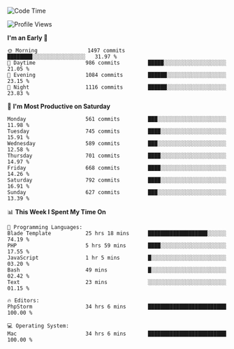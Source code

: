 <!--START_SECTION:waka-->
![Code Time](http://img.shields.io/badge/Code%20Time-3%2C583%20hrs%2034%20mins-blue)

![Profile Views](http://img.shields.io/badge/Profile%20Views-0-blue)

**I'm an Early 🐤** 

```text
🌞 Morning                1497 commits        ████████░░░░░░░░░░░░░░░░░   31.97 % 
🌆 Daytime                986 commits         █████░░░░░░░░░░░░░░░░░░░░   21.05 % 
🌃 Evening                1084 commits        ██████░░░░░░░░░░░░░░░░░░░   23.15 % 
🌙 Night                  1116 commits        ██████░░░░░░░░░░░░░░░░░░░   23.83 % 
```
📅 **I'm Most Productive on Saturday** 

```text
Monday                   561 commits         ███░░░░░░░░░░░░░░░░░░░░░░   11.98 % 
Tuesday                  745 commits         ████░░░░░░░░░░░░░░░░░░░░░   15.91 % 
Wednesday                589 commits         ███░░░░░░░░░░░░░░░░░░░░░░   12.58 % 
Thursday                 701 commits         ████░░░░░░░░░░░░░░░░░░░░░   14.97 % 
Friday                   668 commits         ████░░░░░░░░░░░░░░░░░░░░░   14.26 % 
Saturday                 792 commits         ████░░░░░░░░░░░░░░░░░░░░░   16.91 % 
Sunday                   627 commits         ███░░░░░░░░░░░░░░░░░░░░░░   13.39 % 
```


📊 **This Week I Spent My Time On** 

```text
💬 Programming Languages: 
Blade Template           25 hrs 18 mins      ███████████████████░░░░░░   74.19 % 
PHP                      5 hrs 59 mins       ████░░░░░░░░░░░░░░░░░░░░░   17.55 % 
JavaScript               1 hr 5 mins         █░░░░░░░░░░░░░░░░░░░░░░░░   03.20 % 
Bash                     49 mins             █░░░░░░░░░░░░░░░░░░░░░░░░   02.42 % 
Text                     23 mins             ░░░░░░░░░░░░░░░░░░░░░░░░░   01.15 % 

🔥 Editors: 
PhpStorm                 34 hrs 6 mins       █████████████████████████   100.00 % 

💻 Operating System: 
Mac                      34 hrs 6 mins       █████████████████████████   100.00 % 
```


<!--END_SECTION:waka-->
